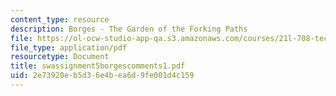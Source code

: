 ```yaml
---
content_type: resource
description: Borges - The Garden of the Forking Paths
file: https://ol-ocw-studio-app-qa.s3.amazonaws.com/courses/21l-708-technologies-of-humanism-spring-2003/2e73920eb5d36e4bea6d9fe001d4c159_swassignment5borgescomments1.pdf
file_type: application/pdf
resourcetype: Document
title: swassignment5borgescomments1.pdf
uid: 2e73920e-b5d3-6e4b-ea6d-9fe001d4c159
---
```

